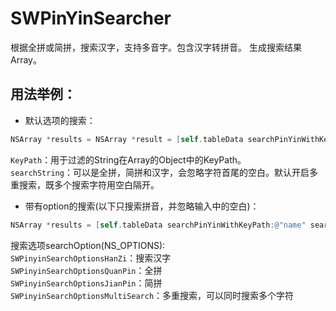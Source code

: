 # SWPinYinSearcher
根据全拼或简拼，搜索汉字，支持多音字。包含汉字转拼音。
生成搜索结果Array。

## 用法举例：

* 默认选项的搜索：

```objective-c
NSArray *results = NSArray *result = [self.tableData searchPinYinWithKeyPath:@"name" searchString:searchText];
```  
`KeyPath`：用于过滤的String在Array的Object中的KeyPath。  
`searchString`：可以是全拼，简拼和汉字，会忽略字符首尾的空白。默认开启多重搜索，既多个搜索字符用空白隔开。
  
* 带有option的搜索(以下只搜索拼音，并忽略输入中的空白)：

```objective-c
NSArray *results = [self.tableData searchPinYinWithKeyPath:@"name" searchString:searchText searchOption:SWPinyinSearchOptionsQuanPin | SWPinyinSearchOptionsJianPin];
```
 搜索选项searchOption(NS_OPTIONS):  
`SWPinyinSearchOptionsHanZi`：搜索汉字  
`SWPinyinSearchOptionsQuanPin`：全拼  
`SWPinyinSearchOptionsJianPin`：简拼  
`SWPinyinSearchOptionsMultiSearch`：多重搜索，可以同时搜索多个字符  